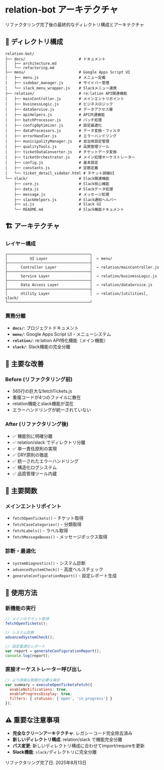 # relation-bot アーキテクチャ

リファクタリング完了後の最終的なディレクトリ構成とアーキテクチャ

## 📁 ディレクトリ構成

```
relation-bot/
├── docs/                        # ドキュメント
│   ├── architecture.md
│   └── refactoring.md
├── menu/                        # Google Apps Script UI
│   ├── menu.js                  # メニュー定義
│   ├── sidebar_manager.js       # サイドバー管理
│   └── slack_menu_wrapper.js    # Slackメニュー連携
├── relation/                    # re:lation API関連機能
│   ├── mainController.js        # メインエントリポイント
│   ├── businessLogic.js         # ビジネスロジック
│   ├── dataService.js           # データアクセス層
│   ├── apiHelpers.js            # API共通機能
│   ├── batchProcessor.js        # バッチ処理
│   ├── configOptimizer.js       # 設定最適化
│   ├── dataProcessors.js        # データ変換・フィルタ
│   ├── errorHandler.js          # エラーハンドリング
│   ├── municipalityManager.js   # 自治体設定管理
│   ├── qualityTools.js          # 品質管理ツール
│   ├── ticketDataConverter.js   # チケットデータ変換
│   ├── ticketOrchestrator.js    # メイン処理オーケストレーター
│   ├── config.js                # 基本設定
│   ├── constants.js             # 定数定義
│   └── ticket_detail_sidebar.html # チケット詳細UI
└── slack/                       # Slack関連機能
    ├── core.js                  # Slack核心機能
    ├── data.js                  # Slackデータ処理
    ├── message.js               # メッセージ処理
    ├── slackHelpers.js          # Slack通知ヘルパー
    ├── ui.js                    # Slack UI
    └── README.md                # Slack機能ドキュメント
```

## 🏗️ アーキテクチャ

### **レイヤー構成**

```
┌─────────────────────────────────────┐
│          UI Layer                   │  ← menu/
├─────────────────────────────────────┤
│      Controller Layer               │  ← relation/mainController.js
├─────────────────────────────────────┤
│      Service Layer                  │  ← relation/businessLogic.js
├─────────────────────────────────────┤
│      Data Access Layer              │  ← relation/dataService.js
├─────────────────────────────────────┤
│      Utility Layer                  │  ← relation/[utilities], slack/
└─────────────────────────────────────┘
```

### **責務分離**

- **`docs/`**: プロジェクトドキュメント
- **`menu/`**: Google Apps Script UI・メニューシステム
- **`relation/`**: re:lation API特化機能（メイン機能）
- **`slack/`**: Slack機能の完全分離

## 🔄 主要な改善

### **Before (リファクタリング前)**
- 565行の巨大なfetchTickets.js
- 重複コードが4つのファイルに散在
- relation機能とslack機能が混在
- エラーハンドリングが統一されていない

### **After (リファクタリング後)**
- ✅ 機能別に明確分離
- ✅ relation/slack でディレクトリ分離
- ✅ 単一責任原則の実現
- ✅ DRY原則の徹底
- ✅ 統一されたエラーハンドリング
- ✅ 構造化ログシステム
- ✅ 品質管理ツール内蔵

## 📝 主要関数

### **メインエントリポイント**
- `fetchOpenTickets()` - チケット取得
- `fetchCaseCategories()` - 分類取得
- `fetchLabels()` - ラベル取得
- `fetchMessageBoxes()` - メッセージボックス取得

### **診断・最適化**
- `systemDiagnostics()` - システム診断
- `advancedSystemCheck()` - 高度ヘルスチェック
- `generateConfigurationReport()` - 設定レポート生成

## 🚀 使用方法

### **新機能の実行**
```javascript
// メインのチケット取得
fetchOpenTickets();

// システム診断
advancedSystemCheck();

// 設定最適化レポート
var report = generateConfigurationReport();
console.log(report);
```

### **直接オーケストレーター呼び出し**
```javascript
// より詳細な制御が必要な場合
var summary = executeOpenTicketsFetch({
  enableNotifications: true,
  enableProgressDisplay: true,
  filters: { statuses: ['open', 'in_progress'] }
});
```

## ⚠️ 重要な注意事項

- **完全なクリーンアーキテクチャ**: レガシーコード完全除去済み
- **新しいディレクトリ構成**: relation/slack で機能完全分離
- **パス変更**: 新しいディレクトリ構成に合わせてimport/requireを更新
- **Slack機能**: `slack/`ディレクトリに完全分離

リファクタリング完了日: 2025年8月13日
